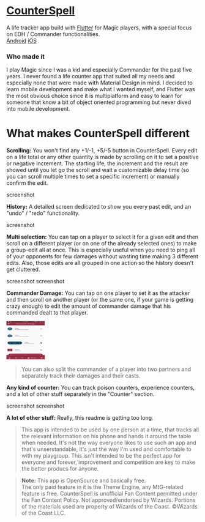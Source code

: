 # [**CounterSpell**](https://play.google.com/store/apps/details?id=com.mvsidereusart.counterspell)
A life tracker app build with [Flutter](https://flutter.dev/) for Magic players, with a special focus on EDH / Commander functionalities.  
[Android](https://play.google.com/store/apps/details?id=com.mvsidereusart.counterspell)
[iOS](https://itunes.apple.com/us/app/counterspell/id1459235508?l=it&ls=1&mt=8)



### Who made it
I play Magic since I was a kid and especially Commander for the past five years. I never found a life counter app that suited all my needs and especially none that were made with Material Design in mind. I decided to learn mobile development and make what I wanted myself, and Flutter was the most obvious choice since it is multiplatform and easy to learn for someone that know a bit of object oriented programming but never dived into mobile development.


# What makes CounterSpell different

**Scrolling:** You won't find any +1/-1, +5/-5 button in CounterSpell. Every edit on a life total or any other quantity is made by scrolling on it to set a positive or negative increment. The starting life, the increment and the result are showed until you let go the scroll and wait a customizable delay time (so you can scroll multiple times to set a specific increment) or manually confirm the edit.

screenshot

**History:** A detailed screen dedicated to show you every past edit, and an "undo" / "redo" functionality.

screenshot

**Multi selection:** You can tap on a player to select it for a given edit and then scroll on a different player (or on one of the already selected ones) to make a group-edit all at once. This is especially useful when you need to ping all of your opponents for few damages without wasting time making 3 different edits. Also, those edits are all grouped in one action so the history doesn't get cluttered.

screenshot  screenshot

**Commander Damage:** You can tap on one player to set it as the attacker and then scroll on another player (or the same one, if your game is getting crazy enough) to edit the amount of commander damage that his commanded dealt to that player.

<img src="assets/images/screenshots/commander_damage.png" width="100" height="100">

>You can also split the commander of a player into two partners and separately track their damages and their casts.

**Any kind of counter:** You can track poison counters, experience counters, and a lot of other stuff separately in the "Counter" section.

screenshot screenshot

**A lot of other stuff:** Really, this readme is getting too long.


>This app is intended to be used by one person at a time, that tracks all the relevant information on his phone and hands it around the table when needed. It's not the way everyone likes to use such an app and that's unserstandable, it's just the way I'm used and comfortable to with my playgroup. This isn't intended to be the perfect app for everyone and forever, improvement and competition are key to make the better producs for anyone.


>**Note:** This app is OpenSource and basically free.<br>
>The only paid feature in it is the Theme Engine, any MtG-related feature is free.
>CounterSpell is unofficial Fan Content permitted under the Fan Content Policy. Not approved/endorsed by Wizards. Portions of the materials used are property of Wizards of the Coast. ©Wizards of the Coast LLC.

